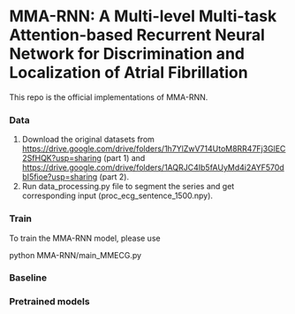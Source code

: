 # MMA-RNN: A Multi-level Multi-task Attention-based Recurrent Neural Network for Discrimination and Localization of Atrial Fibrillation

This repo is the official implementations of MMA-RNN. 

### Data 
1. Download the original datasets from https://drive.google.com/drive/folders/1h7YlZwV714UtoM8RR47Fj3GlEC2SfHQK?usp=sharing (part 1) and https://drive.google.com/drive/folders/1AQRJC4Ib5fAUyMd4i2AYF570dbI5fioe?usp=sharing (part 2).
2. Run data_processing.py file to segment the series and get corresponding input (proc_ecg_sentence_1500.npy).

### Train
To train the MMA-RNN model, please use

python MMA-RNN/main_MMECG.py

### Baseline

### Pretrained models
